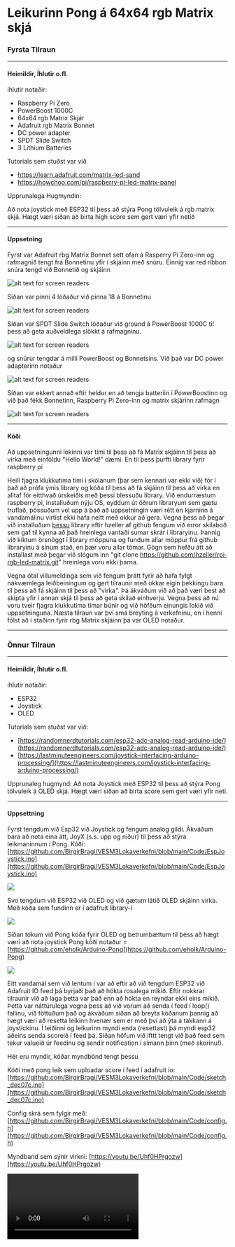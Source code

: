 # Leikurinn Pong á 64x64 rgb Matrix skjá

### Fyrsta Tilraun
---

#### Heimildir, Íhlutir o.fl.

íhlutir notaðir:

- Raspberry Pi Zero
- PowerBoost 1000C
- 64x64 rgb Matrix Skjár
- Adafruit rgb Matrix Bonnet
- DC power adapter
- SPDT Slide Switch
- 3 Lithium Batteries

Tutorials sem stuðst var við

- https://learn.adafruit.com/matrix-led-sand
- https://howchoo.com/pi/raspberry-pi-led-matrix-panel

Upprunalega Hugmyndin:
 
Að nota joystick með ESP32 til þess að stýra Pong tölvuleik á rgb matrix skjá. Hægt væri síðan að birta high score sem gert væri yfir netið

---

#### Uppsetning

Fyrst var Adafruit rbg Matrix Bonnet sett ofan á Rasperry Pi Zero-inn og rafmagnið tengt frá Bonnetinu yfir í skjáinn með snúru. Einnig var red ribbon snúra tengd við Bonnetið og skjáinn

![ alt text for screen readers](https://github.com/BirgirBragi/VESM3Lokaverkefni/blob/main/Myndir/IMG_20211207_081806.jpg "Text to show on mouseover")

Síðan var pinni 4 lóðaður við pinna 18 á Bonnetinu

![ alt text for screen readers](https://github.com/BirgirBragi/VESM3Lokaverkefni/blob/main/Myndir/IMG_20211207_081852.jpg "Text to show on mouseover")

Síðan var SPDT Slide Switch lóðaður við ground á PowerBoost 1000C til þess að geta auðveldlega slökkt á rafmagninu.

![ alt text for screen readers](https://github.com/BirgirBragi/VESM3Lokaverkefni/blob/main/Myndir/IMG_20211207_081916.jpg "Text to show on mouseover")

og snúrur tengdar á milli PowerBoost og Bonnetsins. Við það var DC power adapterinn notaður

![ alt text for screen readers](https://github.com/BirgirBragi/VESM3Lokaverkefni/blob/main/Myndir/IMG_20211207_081953.jpg "Text to show on mouseover")

Síðan var ekkert annað eftir heldur en að tengja batteríin í PowerBoostinn og við það fékk Bonnetinn, Raspberry Pi Zero-inn og matrix skjárinn rafmagn

![ alt text for screen readers](https://github.com/BirgirBragi/VESM3Lokaverkefni/blob/main/Myndir/IMG_20211207_082053.jpg "Text to show on mouseover")

---

#### Kóði

Að uppsetningunni lokinni var tími til þess að fá Matrix skjáinn til þess að virka með einföldu "Hello World!" dæmi. En til þess þurfti library fyrir raspberry pi

Heill fjagra klukkutíma tími í skólanum (þar sem kennari var ekki við) fór í það að prófa ýmis library og kóða til þess að fá skjáinn til þess að virka en alltaf fór eitthvað úrskeiðis með þessi blessuðu library. Við endurræstum raspberry pi, installuðum nýju OS, eyddum út öðrum libraryum sem gætu truflað, pössuðum vel upp á það að uppsetningin væri rétt en kjarninn á vandamálinu virtist ekki hafa neitt með okkur að gera. Vegna þess að þegar við installuðum [þessu](https://github.com/hzeller/rpi-rgb-led-matrix.git) library eftir hzeller af github fengum við error skilaboð sem gaf til kynna að það hreinlega vantaði sumar skrár í libraryinu. Þannig við kíktum örsnöggt í library möppuna og fundum allar möppur frá github libraryinu á sínum stað, en þær voru allar tómar. Gögn sem hefðu átt að installast með þegar við slógum inn "git clone https://github.com/hzeller/rpi-rgb-led-matrix.git" hreinlega voru ekki þarna.

Vegna ótal villumeldinga sem við fengum þrátt fyrir að hafa fylgt nákvæmlega leiðbeiningum og gert tilraunir með okkar eigin þekkingu bara til þess að fá skjáinn til þess að "virka". Þá ákváðum við að það væri best að skipta yfir í annan skjá til þess að geta skilað einhverju. Vegna þess að nú voru tveir fjagra klukkutíma tímar búnir og við höfðum einungis lokið við uppsetninguna. Næsta tilraun var því smá breyting á verkefninu, en í henni fólst að í staðinn fyrir rbg Matrix skjáinn þá var OLED notaður.

---

### Önnur Tilraun

---

#### Heimildir, Íhlutir o.fl.

íhlutir notaðir:
- ESP32
- Joystick
- OLED

Tutorials sem stuðst var við:

- [https://randomnerdtutorials.com/esp32-adc-analog-read-arduino-ide/](https://randomnerdtutorials.com/esp32-adc-analog-read-arduino-ide/)
- [https://lastminuteengineers.com/joystick-interfacing-arduino-processing/](https://lastminuteengineers.com/joystick-interfacing-arduino-processing/)

Upprunaleg hugmynd:
Að nota Joystick með ESP32 til þess að stýra Pong tölvuleik á OLED skjá. Hægt væri síðan að birta score sem gert væri yfir neti. 

---

#### Uppsettning

Fyrst tengdum við Esp32 við Joystick og fengum analog gildi. Ákváðum bara að nota eina átt, JoyX (s.s. upp og niður) til þess að stýra leikmaninnum í Pong.
Kóði: [https://github.com/BirgirBragi/VESM3Lokaverkefni/blob/main/Code/EspJoystick.ino](https://github.com/BirgirBragi/VESM3Lokaverkefni/blob/main/Code/EspJoystick.ino)

![](https://github.com/BirgirBragi/VESM3Lokaverkefni/blob/main/Myndir/IMG_20211208_214809.jpg)

Svo tengdum við ESP32 við OLED og við gætum látið OLED skjáinn virka. Með kóða sem fundinn er í adafruit library-i

![](https://github.com/BirgirBragi/VESM3Lokaverkefni/blob/main/Myndir/IMG_20211208_214757.jpg)

Síðan tókum við Pong kóða fyrir OLED og betrumbættum til þess að hægt væri að nota joystick 
Pong kóði notaður = [https://github.com/eholk/Arduino-Pong](https://github.com/eholk/Arduino-Pong)

![](https://github.com/BirgirBragi/VESM3Lokaverkefni/blob/main/Myndir/IMG_20211208_215101.jpg)

Eitt vandamál sem við lentum í var að eftir að við tengdum ESP32 við Adafruit IO feed þá byrjaði það að hökta rosalega mikið. Eftir nokkrar tilraunir við að laga þetta var það enn að hökta en reyndar ekki eins mikið.
Þetta var náttúrulega vegna þess að við vorum að senda í feed í loop() fallinu, við föttuðum það og ákváðum síðan að breyta kóðanum þannig að hægt væri að resetta leikinn hvenær sem er með því að ýta á takkann á joystickinu. Í leiðinni og leikurinn myndi enda (resettast) þá myndi esp32 aðeins senda scoreið í feed þá. Síðan höfum við ifttt tengt við það feed sem tekur valueið úr feedinu og sendir notification í símann þinn (með skorinu!).

Hér eru myndir, kóðar myndbönd tengt þessu

Kóði með pong leik sem uploadar score í feed í adafruit io: [https://github.com/BirgirBragi/VESM3Lokaverkefni/blob/main/Code/sketch_dec07c.ino](https://github.com/BirgirBragi/VESM3Lokaverkefni/blob/main/Code/sketch_dec07c.ino)

Config skrá sem fylgir með: [https://github.com/BirgirBragi/VESM3Lokaverkefni/blob/main/Code/config.h](https://github.com/BirgirBragi/VESM3Lokaverkefni/blob/main/Code/config.h)

Myndband sem sýnir virkni: [https://youtu.be/Uhf0HPrgozw](https://youtu.be/Uhf0HPrgozw)

![](https://cdn.discordapp.com/attachments/792158816762331136/918529551506759690/vesmverkefni.mp4)

